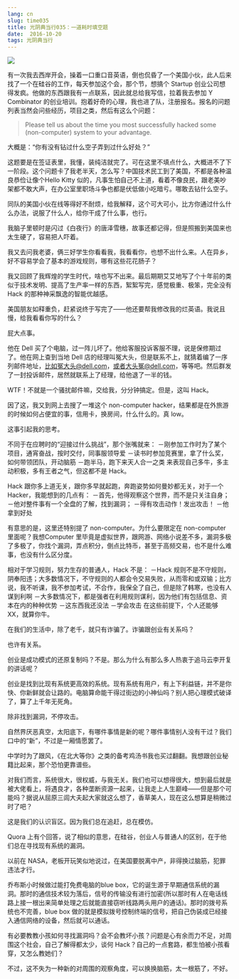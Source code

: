 ```yaml
---
lang: cn
slug: time035
title: 光阴典当行035：一道耗时填空题
date:  2016-10-20
tags: 光阴典当行
---
```

<!-- more -->
![](http://oouh9u8nz.bkt.gdipper.com//time035.jpg)

有一次我去西岸开会，操着一口重口音英语，倒也侃昏了一个美国小伙，此人后来找了一个在硅谷的工作，每天参加这个会，那个节，想搞个 Startup 创业公司想得发疯。他做的东西跟我有一点联系，因此就总给我写信，拉着我去参加 Y Combinator 的创业培训。抱着好奇的心理，我也进了队，注册报名。报名的问题列表当然会问些经历，项目之类，然后有这么个问题：

> Please tell us about the time you most successfully hacked some (non-computer) system to your advantage. 

大概是：“你有没有钻过什么空子弄到过什么好处？”

这题要是在签证表里，我懂，装纯洁就完了。可在这里不填点什么，大概进不了下一阶段。这个问题卡了我老半天，怎么写？中国技术民工到了美国，不都是各种温良恭俭让像个Hello Kitty 似的，凡事生怕自己不上道，看着不像良民，跟老美吵架都不敢大声，在办公室里职场斗争也都是伏低做小吃暗亏。哪敢去钻什么空子。

同队的美国小伙在线等得好不耐烦，给我解释，这个可大可小，比方你通过什么什么办法，说服了什么人，给你干成了什么事，也行。

我脑子里顿时是闪过《白夜行》的唐泽雪穗，故事还都记得，但是照搬到美国来也太生硬了，容易把人吓着。

我又去问我老婆，俩三好学生你看看我，我看看你，也想不出什么来。人在异乡，好不容易学会了基本的游戏规则，哪有这些花花肠子？

我又回顾了我辉煌的学生时代，啥也写不出来。最后期期艾艾地写了个十年前的类似于技术发明、提高了生产率一样的东西，絮絮写完，感觉极重、极笨，完全没有 Hack 的那种神采飘逸的智能优越感。

美国朋友如释重负，赶紧说终于写完了——他还要帮我修改我的烂英语。我说且慢，给我看看你写的什么？

屁大点事。

他在 Dell 买了个电脑，过一阵儿坏了。他给客服投诉客服不理，说是保修期过了。他在网上查到当地 Dell 店的经理叫冤大头，但是联系不上，就猜着编了一序列邮件地址，比如冤大头@dell.com，或者大头冤@dell.com，等等吧。然后群发了一封投诉邮件，居然就联系上了经理，给他退了一半的钱。

WTF！不就是一个骚扰邮件嘛，交给我，分分钟搞定。但是，这叫 Hack。

因了这，我又到网上去搜了一堆这个 non-computer hacker，结果都是在外旅游的时候如何占便宜的事，信用卡，换房间，什么什么的。真 low。

这事引起我的思考。

不同于在应聘时的“迎接过什么挑战”，那个张嘴就来：
－刚参加工作时为了某个项目，通宵奋战，按时交付，同事服领导爱
－读书时参加竞赛里，拿了什么奖，如何带领团队，开动脑筋
－跑半马，跑下来天人合一之类
 来表现自己多牛，多主动积极，多有王者之气，但这都不是 Hack。

Hack 跟你多上道无关，跟你多早就起跑，奔跑姿势如何曼妙都无关，对于一个 Hacker，我能想到的几点有：
－首先，他得观察这个世界，而不是只关注自身；
－他对整件事有一个全盘的了解，找到漏洞；
－得有攻击动作！发出攻击！
－他拿到好处

有意思的是，这里还特别提了 non-computer。为什么要限定在 non-computer 里面呢？我想Computer 里毕竟是虚拟世界，跟网游、网络小说差不多，漏洞多极了多极了，你找个漏洞，弄点积分，倒点比特币，甚至于高频交易，也不是什么难事，也没有什么区分度。

相对于学习规则，努力生存的普通人，Hack 不是：
－Hack 规则不是不守规则，阴奉阳违；大多数情况下，不守规则的人都会令交易失败，从而零和或双输；比方说，我不听课，我不参加考试，不合作，我保全了自己，但是除了韩寒，也没有人谋到利啊
－大多数情况下，都是强者在利用规则谋利，因为他们有包括信息、资本在内的种种优势
－这东西我还没法
－学会攻击
在这些前提下，个人还能够XX，就算你牛。

在我们的生活中，除了老千，就只有诈骗了。诈骗跟创业有关系吗？

也许有关系。

创业是成功模式的还原复制吗？不是。那么为什么有那么多人热衷于追马云李开复的讲话呢？

创业是找到比现有系统更高效的系统。现有系统有用户，有上下利益链，并不是你快、你新鲜就会让路的。电脑算命能干得过街边的小神仙吗？别人把心理模式破译了，算了上千年无死角。

除非找到漏洞，不停攻击。

自然界厌恶真空，太阳底下，有哪件事情是新的呢？哪件事情别人没有干过？我们口中的“新”，不过是一厢情愿罢了。

中学时为了跟风，《在北大等你》之类的备考鸡汤书我也买过翻翻。我想跟创业秘籍比起来，那个恐怕更靠谱些。

对我们而言，系统很大，很权威，与我无关。我们也可以想得很大，想到最后就是被大佬看上，将遇良才，各种垄断资源一起来，让我走上人生巅峰——但是那个可能吗？据说从屈原三闾大夫起大家就这么想了，香草美人，现在这么想算是稍微过时了吧？

这是我们的认识盲区。因为我们总在追赶，总在模仿。

Quora 上有个回答，说了相似的意思，在硅谷，创业人与普通人的区别，在于他们总在寻找现有系统的漏洞。

以前在 NASA，老板开玩笑似地说过，在美国要脱离中产，非得换过脑筋，犯罪违法才行。

乔布斯小时候做过能打免费电脑的blue box，它的诞生源于早期通信系统的漏洞。那时的通信技术较为落后，信号的传输没有进行加密(所以那时有人在电话线路上接一根出来简单处理之后就能直接窃听线路两头用户的通话)。那时的拨号系统也不完善，blue box 做的就是模拟拨号控制终端的信号，把自己伪装成已经接入通信网络的设备，然后就可以通话。

有必要教教小孩如何寻找漏洞吗？会不会教坏小孩？问题是心有余而力不足，对周围这个社会，自己了解得都太少，谈何 Hack？自己的一点套路，都生怕被小孩看穿，又怎么教她们？

不过，这不失为一种新的对周围的观察角度，可以换换脑筋，太一根筋了，不好。